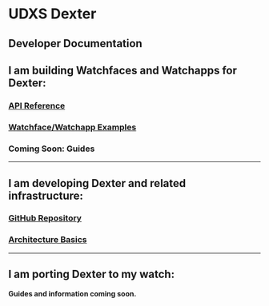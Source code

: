 # UDXS Dexter
## Developer Documentation


## I am building Watchfaces and Watchapps for Dexter:
### [API Reference](api/index.md)
### [Watchface/Watchapp Examples](examples/index.md)

### **Coming Soon:** Guides


---
## I am developing Dexter and related infrastructure:

### [GitHub Repository](https://github.com/Codeocracy/Dexter)
### [Architecture Basics](basics.md)

---
## I am porting Dexter to my watch:
**Guides and information coming soon.**